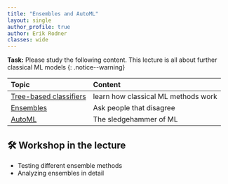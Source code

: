 ```yaml
---
title: "Ensembles and AutoML"
layout: single
author_profile: true
author: Erik Rodner
classes: wide
---
```


**Task:** Please study the following content. This lecture is all about further classical ML models
{: .notice--warning} 

| Topic | Content | 
| :------------- |  :---------- |
| [Tree-based classifiers](/modules/treebased/treebased.md) | learn how classical ML methods work |
| [Ensembles](/modules/ensembles/ensembles.md) | Ask people that disagree |
| [AutoML](/modules/automl/automl.md) | The sledgehammer of ML |

## 🛠 Workshop in the lecture

* Testing different ensemble methods
* Analyzing ensembles in detail
